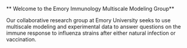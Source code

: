 
** Welcome to the Emory Immunology Multiscale Modeling Group**

Our collaborative research group at Emory University seeks to use multiscale modeling and experimental data to answer questions on the immune response to influenza strains after either natural infection or vaccination.

